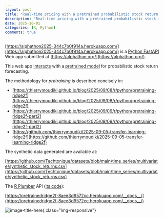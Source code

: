 ```yaml
---
layout: post
title: "Real-time pricing with a pretrained probabilistic stock return model"
description: "Real-time pricing with a pretrained probabilistic stock return model, using Python FastAPI and R Plumber"
date: 2025-10-01
categories: [R, Python]
comments: true
---
```


[https://alphathon2025-344c7b0f914a.herokuapp.com/](https://alphathon2025-344c7b0f914a.herokuapp.com/) is a [Python FastAPI](https://fastapi.tiangolo.com/) Web app submitted at [https://alphathon.org/](https://alphathon.org/). 

This web app [interacts](https://pretrainedridge2f-8aee3d9572cc.herokuapp.com/__docs__/) with a [pretrained model](https://thierrymoudiki.github.io/blog/2025/09/09/r/python/pretraining-ridge2f-part2) for probabilistic stock return forecasting. 

The methodology for _pretraining_ is described concisely in: 

- [https://thierrymoudiki.github.io/blog/2025/09/08/r/python/pretraining-ridge2f](https://thierrymoudiki.github.io/blog/2025/09/08/r/python/pretraining-ridge2f)
- [https://thierrymoudiki.github.io/blog/2025/09/09/r/python/pretraining-ridge2f-part2](https://thierrymoudiki.github.io/blog/2025/09/09/r/python/pretraining-ridge2f-part2)
- [https://github.com/thierrymoudiki/2025-09-05-transfer-learning-ridge2f](https://github.com/thierrymoudiki/2025-09-05-transfer-learning-ridge2f)

The synthetic data generated are available at: 

[https://github.com/Techtonique/datasets/blob/main/time_series/multivariate/synthetic_stock_returns.csv](https://github.com/Techtonique/datasets/blob/main/time_series/multivariate/synthetic_stock_returns.csv)

The [R Plumber](https://www.rplumber.io/) API ([its code](/plumberAPI)): 

[https://pretrainedridge2f-8aee3d9572cc.herokuapp.com/__docs__/](https://pretrainedridge2f-8aee3d9572cc.herokuapp.com/__docs__/)

![image-title-here]({{base}}/images/2025-10-01/2025-10-01-image1.png){:class="img-responsive"}



